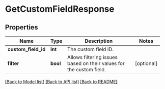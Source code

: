 # GetCustomFieldResponse

## Properties
Name | Type | Description | Notes
------------ | ------------- | ------------- | -------------
**custom_field_id** | **int** | The custom field ID. | 
**filter** | **bool** | Allows filtering issues based on their values for the custom field. | [optional] 

[[Back to Model list]](../README.md#documentation-for-models) [[Back to API list]](../README.md#documentation-for-api-endpoints) [[Back to README]](../README.md)

